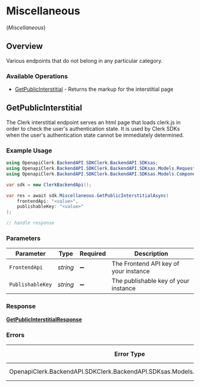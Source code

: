 # Miscellaneous
(*Miscellaneous*)

## Overview

Various endpoints that do not belong in any particular category.

### Available Operations

* [GetPublicInterstitial](#getpublicinterstitial) - Returns the markup for the interstitial page

## GetPublicInterstitial

The Clerk interstitial endpoint serves an html page that loads clerk.js in order to check the user's authentication state.
It is used by Clerk SDKs when the user's authentication state cannot be immediately determined.

### Example Usage

```csharp
using OpenapiClerk.BackendAPI.SDKClerk.BackendAPI.SDKsas;
using OpenapiClerk.BackendAPI.SDKClerk.BackendAPI.SDKsas.Models.Requests;
using OpenapiClerk.BackendAPI.SDKClerk.BackendAPI.SDKsas.Models.Components;

var sdk = new ClerkBackendApi();

var res = await sdk.Miscellaneous.GetPublicInterstitialAsync(
    frontendApi: "<value>",
    publishableKey: "<value>"
);

// handle response
```

### Parameters

| Parameter                             | Type                                  | Required                              | Description                           |
| ------------------------------------- | ------------------------------------- | ------------------------------------- | ------------------------------------- |
| `FrontendApi`                         | *string*                              | :heavy_minus_sign:                    | The Frontend API key of your instance |
| `PublishableKey`                      | *string*                              | :heavy_minus_sign:                    | The publishable key of your instance  |

### Response

**[GetPublicInterstitialResponse](../../Models/Requests/GetPublicInterstitialResponse.md)**

### Errors

| Error Type                                                                    | Status Code                                                                   | Content Type                                                                  |
| ----------------------------------------------------------------------------- | ----------------------------------------------------------------------------- | ----------------------------------------------------------------------------- |
| OpenapiClerk.BackendAPI.SDKClerk.BackendAPI.SDKsas.Models.Errors.APIException | 4XX, 5XX                                                                      | \*/\*                                                                         |